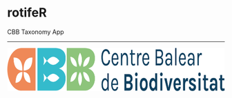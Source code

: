 # rotifeR
CBB Taxonomy App

<hr>

<img src="https://github.com/centrebalearbiodiversitat/CBB_dataAnalysis/blob/main/logo-cbb.png" height="100">

